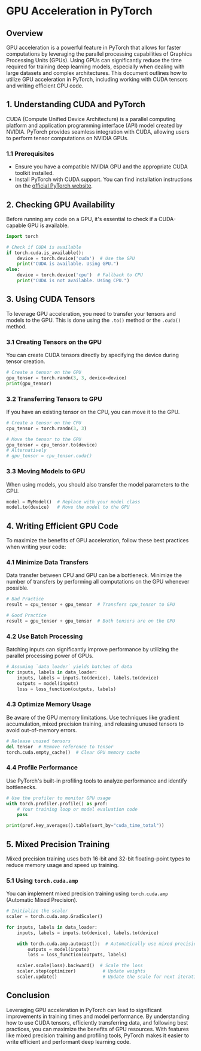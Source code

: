 # GPU Acceleration in PyTorch

## Overview
GPU acceleration is a powerful feature in PyTorch that allows for faster computations by leveraging the parallel processing capabilities of Graphics Processing Units (GPUs). Using GPUs can significantly reduce the time required for training deep learning models, especially when dealing with large datasets and complex architectures. This document outlines how to utilize GPU acceleration in PyTorch, including working with CUDA tensors and writing efficient GPU code.

## 1. **Understanding CUDA and PyTorch**

CUDA (Compute Unified Device Architecture) is a parallel computing platform and application programming interface (API) model created by NVIDIA. PyTorch provides seamless integration with CUDA, allowing users to perform tensor computations on NVIDIA GPUs.

### 1.1 Prerequisites
- Ensure you have a compatible NVIDIA GPU and the appropriate CUDA toolkit installed.
- Install PyTorch with CUDA support. You can find installation instructions on the [official PyTorch website](https://pytorch.org/get-started/locally/).

## 2. **Checking GPU Availability**
Before running any code on a GPU, it's essential to check if a CUDA-capable GPU is available.

```python
import torch

# Check if CUDA is available
if torch.cuda.is_available():
    device = torch.device('cuda')  # Use the GPU
    print("CUDA is available. Using GPU.")
else:
    device = torch.device('cpu')  # Fallback to CPU
    print("CUDA is not available. Using CPU.")
```

## 3. **Using CUDA Tensors**
To leverage GPU acceleration, you need to transfer your tensors and models to the GPU. This is done using the `.to()` method or the `.cuda()` method.

### 3.1 Creating Tensors on the GPU
You can create CUDA tensors directly by specifying the device during tensor creation.

```python
# Create a tensor on the GPU
gpu_tensor = torch.randn(3, 3, device=device)
print(gpu_tensor)
```

### 3.2 Transferring Tensors to GPU
If you have an existing tensor on the CPU, you can move it to the GPU.

```python
# Create a tensor on the CPU
cpu_tensor = torch.randn(3, 3)

# Move the tensor to the GPU
gpu_tensor = cpu_tensor.to(device)
# Alternatively
# gpu_tensor = cpu_tensor.cuda()
```

### 3.3 Moving Models to GPU
When using models, you should also transfer the model parameters to the GPU.

```python
model = MyModel()  # Replace with your model class
model.to(device)   # Move the model to the GPU
```

## 4. **Writing Efficient GPU Code**
To maximize the benefits of GPU acceleration, follow these best practices when writing your code:

### 4.1 Minimize Data Transfers
Data transfer between CPU and GPU can be a bottleneck. Minimize the number of transfers by performing all computations on the GPU whenever possible.

```python
# Bad Practice
result = cpu_tensor + gpu_tensor  # Transfers cpu_tensor to GPU

# Good Practice
result = gpu_tensor + gpu_tensor  # Both tensors are on the GPU
```

### 4.2 Use Batch Processing
Batching inputs can significantly improve performance by utilizing the parallel processing power of GPUs.

```python
# Assuming `data_loader` yields batches of data
for inputs, labels in data_loader:
    inputs, labels = inputs.to(device), labels.to(device)
    outputs = model(inputs)
    loss = loss_function(outputs, labels)
```

### 4.3 Optimize Memory Usage
Be aware of the GPU memory limitations. Use techniques like gradient accumulation, mixed precision training, and releasing unused tensors to avoid out-of-memory errors.

```python
# Release unused tensors
del tensor  # Remove reference to tensor
torch.cuda.empty_cache()  # Clear GPU memory cache
```

### 4.4 Profile Performance
Use PyTorch's built-in profiling tools to analyze performance and identify bottlenecks.

```python
# Use the profiler to monitor GPU usage
with torch.profiler.profile() as prof:
    # Your training loop or model evaluation code
    pass

print(prof.key_averages().table(sort_by="cuda_time_total"))
```

## 5. **Mixed Precision Training**
Mixed precision training uses both 16-bit and 32-bit floating-point types to reduce memory usage and speed up training.

### 5.1 Using `torch.cuda.amp`
You can implement mixed precision training using `torch.cuda.amp` (Automatic Mixed Precision).

```python
# Initialize the scaler
scaler = torch.cuda.amp.GradScaler()

for inputs, labels in data_loader:
    inputs, labels = inputs.to(device), labels.to(device)

    with torch.cuda.amp.autocast():  # Automatically use mixed precision
        outputs = model(inputs)
        loss = loss_function(outputs, labels)

    scaler.scale(loss).backward()  # Scale the loss
    scaler.step(optimizer)          # Update weights
    scaler.update()                 # Update the scale for next iteration
```

## Conclusion
Leveraging GPU acceleration in PyTorch can lead to significant improvements in training times and model performance. By understanding how to use CUDA tensors, efficiently transferring data, and following best practices, you can maximize the benefits of GPU resources. With features like mixed precision training and profiling tools, PyTorch makes it easier to write efficient and performant deep learning code.

